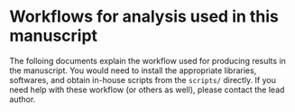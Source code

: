 # Workflows for analysis used in this manuscript
The folloing documents explain the workflow used for producing results in the manuscript. You would need to install the appropriate libraries, softwares, and obtain in-house scripts from the `scripts/` directly. If you need help with these workflow (or others as well), please contact the lead author.

